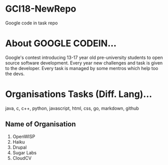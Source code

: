 # GCI18-NewRepo
Google code in task repo

# About GOOGLE CODEIN...
Google's contest introducing 13-17 year old pre-university students to open source software development.
Every year new challenges and task is given to the developer.
Every task is managed by some mentros which help too the devs.

# Organisations Tasks (Diff. Lang)...
java, c, c++, python, javascript, html, css, go, markdown, github

## Name of Organisation
<ol>
  <li>OpenWISP</li>
  <li>Haiku</li>
  <li>Drupal</li>
  <li>Sugar Labs</li>
  <li>CloudCV</li>
</ol>
